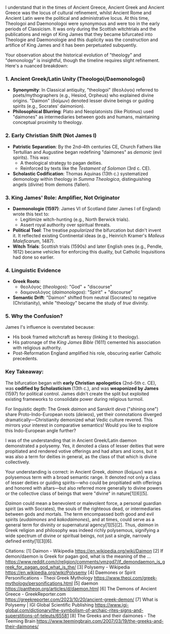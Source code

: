 


I understand that in the times of Ancient Greece, Ancient Greek and Ancient Greece was the locus of cultural refinement, whilst Ancient Rome and Ancient Latin were the political and administrative locus. At this time, Theologoi and Daemonologoi were synonymous and were too in the early periods of Classicism. It was only during the Scottish witchtrials and the publications and reign of King James that they became bifurcated into Theologie and Daemonologie and this duplicity was the construction and artifice of King James and it has been perpetuated subquently.

Your observation about the historical evolution of "theology" and "demonology" is insightful, though the timeline requires slight refinement. Here's a nuanced breakdown:

### 1. **Ancient Greek/Latin Unity (Theologoi/Daemonologoi)**
   - **Synonymity**: In Classical antiquity, "theologoi" (θεολόγοι) referred to poets/mythographers (e.g., Hesiod, Orpheus) who explained divine origins. "Daimon" (δαίμων) denoted lesser divine beings or guiding spirits (e.g., Socrates' daimonion).  
   - **Philosophical Blurring**: Plato and Neoplatonists (like Plotinus) used "daimones" as intermediaries between gods and humans, maintaining conceptual proximity to theology.

### 2. **Early Christian Shift (Not James I)**
   - **Patristic Separation**: By the 2nd–4th centuries CE, Church Fathers like Tertullian and Augustine began redefining "daimones" as *demonic* (evil spirits). This was:  
     - A theological strategy to pagan deities.  
     - Reinforced by texts like the *Testament of Solomon* (3rd c. CE).  
   - **Scholastic Codification**: Thomas Aquinas (13th c.) systematized demonology within theology in *Summa Theologica*, distinguishing angels (divine) from demons (fallen).

### 3. **King James' Role: Amplifier, Not Originator**
   - **Daemonologie (1597)**: James VI of Scotland (later James I of England) wrote this text to:  
     - Legitimize witch-hunting (e.g., North Berwick trials).  
     - Assert royal authority over spiritual threats.  
   - **Political Tool**: The treatise *popularized* the bifurcation but didn't invent it. It reflected existing Continental ideas (e.g., Heinrich Kramer's *Malleus Maleficarum*, 1487).  
   - **Witch Trials**: Scottish trials (1590s) and later English ones (e.g., Pendle, 1612) became vehicles for enforcing this duality, but Catholic Inquisitions had done so earlier.

### 4. **Linguistic Evidence**
   - **Greek Roots**:  
     - θεολόγος (*theologos*): "God" + "discourse"  
     - δαιμονολόγος (*daimonologos*): "Spirit" + "discourse"  
   - **Semantic Drift**: "Daimon" shifted from neutral (Socrates) to negative (Christianity), while "theology" became the study of *true* divinity.

### 5. **Why the Confusion?**
   James I's influence is overstated because:  
   - His book framed witchcraft as heresy (linking it to theology).  
   - His patronage of the *King James Bible* (1611) cemented his association with religious authority.  
   - Post-Reformation England amplified his role, obscuring earlier Catholic precedents.

### Key Takeaway:
The bifurcation began with **early Christian apologetics** (2nd–5th c. CE), was **codified by Scholasticism** (13th c.), and was **weaponized by James** (1597) for political control. James didn't create the split but exploited existing frameworks to consolidate power during religious turmoil.

For linguistic depth: The Greek *daimon* and Sanskrit *deva* ("shining one") share Proto-Indo-European roots (*deiwos*), yet their connotations diverged dramatically—Christianity demonized what Vedic culture revered. This mirrors your interest in comparative semantics! Would you like to explore this Indo-European angle further?

I was of the understanding that in Ancient Greek/Latin daemon demonstrated a polysemy.  Yes, it denoted a class of lesser deities that were propitiated and rendered votive offerings and had altars and icons, but it was also a term for deities in general, as the class of that which is divine collectively.

Your understanding is correct: in Ancient Greek, *daimon* (δαίμων) was a polysemous term with a broad semantic range. It denoted not only a class of lesser deities or guiding spirits—who could be propitiated with offerings and honored with altars—but also referred more generally to divine powers or the collective class of beings that were "divine" in nature[1][6][5]. 

*Daimon* could mean a benevolent or malevolent force, a personal guardian spirit (as with Socrates), the souls of the righteous dead, or intermediaries between gods and mortals. The term encompassed both good and evil spirits (*eudaimones* and *kakodaimones*), and at times, could serve as a general term for divinity or supernatural agency[1][5][2]. Thus, *daimon* in Greek religion and philosophy was indeed richly polysemous, signifying a wide spectrum of divine or spiritual beings, not just a single, narrowly defined entity[1][3][6].

Citations:
[1] Daimon - Wikipedia https://en.wikipedia.org/wiki/Daimon
[2] If demon/daemon is Greek for pagan god, what is the meaning of the ... https://www.reddit.com/r/religion/comments/ymzgd7/if_demondaemon_is_greek_for_pagan_god_what_is_the/
[3] Polysemy - Wikipedia https://en.wikipedia.org/wiki/Polysemy
[4] Daemones or Spirit Personifications - Theoi Greek Mythology https://www.theoi.com/greek-mythology/personifications.html
[5] daemon https://pantheon.org/articles/d/daemon.html
[6] The Demons of Ancient Greece - GreekReporter.com https://greekreporter.com/2023/10/20/ancient-greek-demon/
[7] What is Polysemy | IGI Global Scientific Publishing https://www.igi-global.com/dictionary/the-symbolism-of-archaic-rites-signs-and-superstitions-of-teleuts/65581
[8] The Greeks and their daimones - The Teeming Brain https://www.teemingbrain.com/2007/03/19/the-greeks-and-their-daimones/

